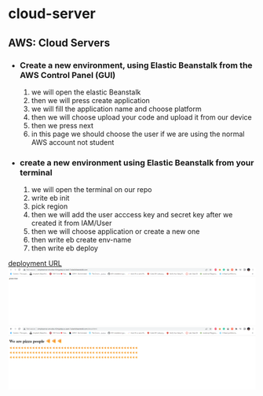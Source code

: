 # cloud-server
## AWS: Cloud Servers
  - ### Create a new environment, using Elastic Beanstalk from the AWS Control Panel (GUI)
    1. we will open the elastic Beanstalk
    2. then we will press create application
    3. we will fill the application name and choose platform 
    4. then we will choose upload your code and upload it from our device
    5. then we press next
    6. in this page we should choose the user if we are using the normal AWS account not student
  - ### create a new environment using Elastic Beanstalk from your terminal
    1. we will open the terminal on our repo 
    2. write eb init
    3. pick region
    4. then we will add the user acccess key and secret key after we created it from IAM/User
    5. then we will choose application or create a new one
    6. then write eb create env-name
    7. then write eb deploy

  [deployment URL](http://simpleserver-env.eba-h2mjqdsp.us-east-1.elasticbeanstalk.com/)
  ![screenShout1](./assits/Screenshot%202023-07-16%20124418.png)
  ![screenShout2](./assits/Screenshot%202023-07-16%20124522.png)